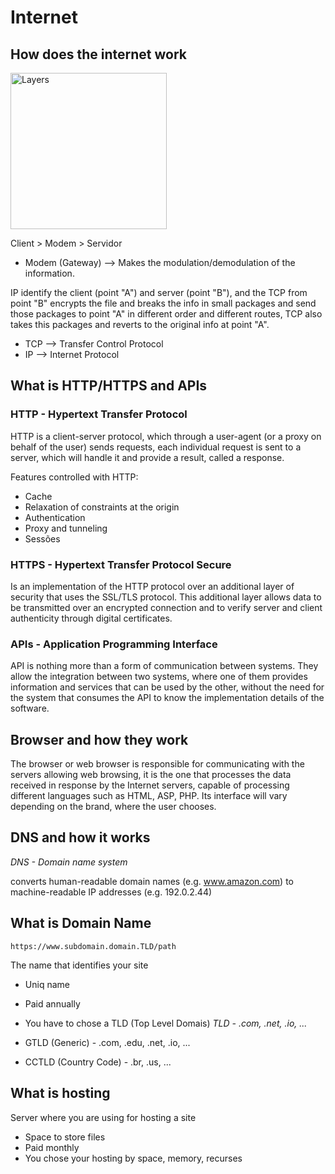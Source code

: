 # Internet

## How does the internet work

<p>
  <img src="./img-md/Cap-01-Layers.png" alt="Layers" style="width:250px;" />
</p>

Client > Modem > Servidor

- Modem (Gateway) --> Makes the modulation/demodulation of the information.

IP identify the client (point "A") and server (point "B"), and the TCP from point "B" encrypts the file and breaks the info  in small packages and send those packages to point "A" in different order and different routes, TCP also takes this packages and reverts to the original info at point "A".

- TCP --> Transfer Control Protocol
- IP --> Internet Protocol

## What is HTTP/HTTPS and APIs

### HTTP - Hypertext Transfer Protocol

HTTP is a client-server protocol, which through a user-agent (or a proxy on behalf of the user) sends requests, each individual request is sent to a server, which will handle it and provide a result, called a response.

Features controlled with HTTP:
- Cache
- Relaxation of constraints at the origin
- Authentication
- Proxy and tunneling
- Sessões

### HTTPS - Hypertext Transfer Protocol Secure

Is an implementation of the HTTP protocol over an additional layer of security that uses the SSL/TLS protocol. This additional layer allows data to be transmitted over an encrypted connection and to verify server and client authenticity through digital certificates.

### APIs - Application Programming Interface

API is nothing more than a form of communication between systems. They allow the integration between two systems, where one of them provides information and services that can be used by the other, without the need for the system that consumes the API to know the implementation details of the software.

## Browser and how they work

The browser or web browser is responsible for communicating with the servers allowing web browsing, it is the one that processes the data received in response by the Internet servers, capable of processing different languages such as HTML, ASP, PHP. Its interface will vary depending on the brand, where the user chooses.

## DNS and how it works
*DNS - Domain name system*

converts human-readable domain names (e.g. www.amazon.com) to machine-readable IP addresses (e.g. 192.0.2.44)

## What is Domain Name

`https://www.subdomain.domain.TLD/path`

The name that identifies your site
- Uniq name
- Paid annually
- You have to chose a TLD (Top Level Domais)
*TLD - .com, .net, .io,  ...* 

- GTLD (Generic) - .com, .edu, .net, .io,  ...
- CCTLD (Country Code) - .br, .us, ...

## What is hosting

Server where you are using for hosting a site
- Space to store files
- Paid monthly
- You chose your hosting by space, memory, recurses
